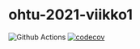 # ohtu-2021-viikko1

![Github Actions](https://github.com/makeri89/ohtu-2021-viikko1/workflows/CI/badge.svg)
[![codecov](https://codecov.io/gh/makeri89/ohtu-2021-viikko1/branch/main/graph/badge.svg?token=FGU0DNBKT0)](https://codecov.io/gh/makeri89/ohtu-2021-viikko1)
